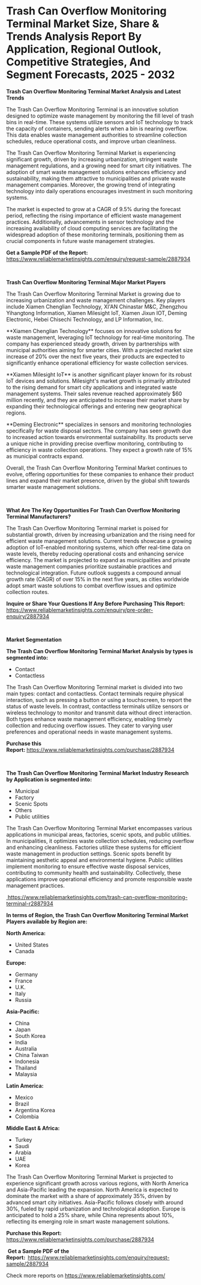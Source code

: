 <p><h1>Trash Can Overflow Monitoring Terminal Market Size, Share & Trends Analysis Report By Application, Regional Outlook, Competitive Strategies, And Segment Forecasts, 2025 - 2032</h1></p><p><strong>Trash Can Overflow Monitoring Terminal Market Analysis and Latest Trends</strong></p>
<p><p>The Trash Can Overflow Monitoring Terminal is an innovative solution designed to optimize waste management by monitoring the fill level of trash bins in real-time. These systems utilize sensors and IoT technology to track the capacity of containers, sending alerts when a bin is nearing overflow. This data enables waste management authorities to streamline collection schedules, reduce operational costs, and improve urban cleanliness.</p><p>The Trash Can Overflow Monitoring Terminal Market is experiencing significant growth, driven by increasing urbanization, stringent waste management regulations, and a growing need for smart city initiatives. The adoption of smart waste management solutions enhances efficiency and sustainability, making them attractive to municipalities and private waste management companies. Moreover, the growing trend of integrating technology into daily operations encourages investment in such monitoring systems. </p><p>The market is expected to grow at a CAGR of 9.5% during the forecast period, reflecting the rising importance of efficient waste management practices. Additionally, advancements in sensor technology and the increasing availability of cloud computing services are facilitating the widespread adoption of these monitoring terminals, positioning them as crucial components in future waste management strategies.</p></p>
<p><strong>Get a Sample PDF of the Report:&nbsp;</strong> <a href="https://www.reliablemarketinsights.com/enquiry/request-sample/2887934?utm_campaign=1937&utm_medium=2&utm_source=Github&utm_content=ia&utm_term=14032025&utm_id=trash-can-overflow-monitoring-terminal">https://www.reliablemarketinsights.com/enquiry/request-sample/2887934</a></p>
<p>&nbsp;</p>
<p><strong>Trash Can Overflow Monitoring Terminal Major Market Players</strong></p>
<p><p>The Trash Can Overflow Monitoring Terminal Market is growing due to increasing urbanization and waste management challenges. Key players include Xiamen Chenglian Technology, XI'AN Chinastar M&C, Zhengzhou Yihangtong Information, Xiamen Milesight IoT, Xiamen Jixun IOT, Deming Electronic, Hebei Chisechi Technology, and LP Information, Inc.</p><p>**Xiamen Chenglian Technology** focuses on innovative solutions for waste management, leveraging IoT technology for real-time monitoring. The company has experienced steady growth, driven by partnerships with municipal authorities aiming for smarter cities. With a projected market size increase of 20% over the next five years, their products are expected to significantly enhance operational efficiency for waste collection services.</p><p>**Xiamen Milesight IoT** is another significant player known for its robust IoT devices and solutions. Milesight's market growth is primarily attributed to the rising demand for smart city applications and integrated waste management systems. Their sales revenue reached approximately $60 million recently, and they are anticipated to increase their market share by expanding their technological offerings and entering new geographical regions.</p><p>**Deming Electronic** specializes in sensors and monitoring technologies specifically for waste disposal sectors. The company has seen growth due to increased action towards environmental sustainability. Its products serve a unique niche in providing precise overflow monitoring, contributing to efficiency in waste collection operations. They expect a growth rate of 15% as municipal contracts expand.</p><p>Overall, the Trash Can Overflow Monitoring Terminal Market continues to evolve, offering opportunities for these companies to enhance their product lines and expand their market presence, driven by the global shift towards smarter waste management solutions.</p></p>
<p>&nbsp;</p>
<p><strong>What Are The Key Opportunities For Trash Can Overflow Monitoring Terminal Manufacturers?</strong></p>
<p><p>The Trash Can Overflow Monitoring Terminal market is poised for substantial growth, driven by increasing urbanization and the rising need for efficient waste management solutions. Current trends showcase a growing adoption of IoT-enabled monitoring systems, which offer real-time data on waste levels, thereby reducing operational costs and enhancing service efficiency. The market is projected to expand as municipalities and private waste management companies prioritize sustainable practices and technological integration. Future outlook suggests a compound annual growth rate (CAGR) of over 15% in the next five years, as cities worldwide adopt smart waste solutions to combat overflow issues and optimize collection routes.</p></p>
<p><strong>Inquire or Share Your Questions If Any Before Purchasing This Report:</strong> <a href="https://www.reliablemarketinsights.com/enquiry/pre-order-enquiry/2887934?utm_campaign=1937&utm_medium=2&utm_source=Github&utm_content=ia&utm_term=14032025&utm_id=trash-can-overflow-monitoring-terminal">https://www.reliablemarketinsights.com/enquiry/pre-order-enquiry/2887934</a></p>
<p>&nbsp;</p>
<p><strong>Market Segmentation</strong></p>
<p><strong>The Trash Can Overflow Monitoring Terminal Market Analysis by types is segmented into:</strong></p>
<p><ul><li>Contact</li><li>Contactless</li></ul></p>
<p><p>The Trash Can Overflow Monitoring Terminal market is divided into two main types: contact and contactless. Contact terminals require physical interaction, such as pressing a button or using a touchscreen, to report the status of waste levels. In contrast, contactless terminals utilize sensors or wireless technology to monitor and transmit data without direct interaction. Both types enhance waste management efficiency, enabling timely collection and reducing overflow issues. They cater to varying user preferences and operational needs in waste management systems.</p></p>
<p><strong>Purchase this Report:&nbsp;</strong><a href="https://www.reliablemarketinsights.com/purchase/2887934?utm_campaign=1937&utm_medium=2&utm_source=Github&utm_content=ia&utm_term=14032025&utm_id=trash-can-overflow-monitoring-terminal">https://www.reliablemarketinsights.com/purchase/2887934</a></p>
<p>&nbsp;</p>
<p><strong>The Trash Can Overflow Monitoring Terminal Market Industry Research by Application is segmented into:</strong></p>
<p><ul><li>Municipal</li><li>Factory</li><li>Scenic Spots</li><li>Others</li><li>Public utilities</li></ul></p>
<p><p>The Trash Can Overflow Monitoring Terminal Market encompasses various applications in municipal areas, factories, scenic spots, and public utilities. In municipalities, it optimizes waste collection schedules, reducing overflow and enhancing cleanliness. Factories utilize these systems for efficient waste management in production settings. Scenic spots benefit by maintaining aesthetic appeal and environmental hygiene. Public utilities implement monitoring to ensure effective waste disposal services, contributing to community health and sustainability. Collectively, these applications improve operational efficiency and promote responsible waste management practices.</p></p>
<p><a href="https://www.reliablemarketinsights.com/trash-can-overflow-monitoring-terminal-r2887934?utm_campaign=1937&utm_medium=2&utm_source=Github&utm_content=ia&utm_term=14032025&utm_id=trash-can-overflow-monitoring-terminal">&nbsp;https://www.reliablemarketinsights.com/trash-can-overflow-monitoring-terminal-r2887934</a></p>
<p><strong>In terms of Region, the Trash Can Overflow Monitoring Terminal Market Players available by Region are:</strong></p>
<p>
    <p> <strong> North America: </strong>
        <ul>
            <li>United States</li>
            <li>Canada</li>
        </ul>
        </p> 
    <p> <strong> Europe: </strong>
        <ul>
            <li>Germany</li>
            <li>France</li>
            <li>U.K.</li>
            <li>Italy</li>
            <li>Russia</li>
        </ul>
        </p> 
    <p> <strong> Asia-Pacific: </strong>
        <ul>
            <li>China</li>
            <li>Japan</li>
            <li>South Korea</li>
            <li>India</li>
            <li>Australia</li>
            <li>China Taiwan</li>
            <li>Indonesia</li>
            <li>Thailand</li>
            <li>Malaysia</li>
        </ul>
        </p> 
    <p> <strong> Latin America: </strong>
        <ul>
            <li>Mexico</li>
            <li>Brazil</li>
            <li>Argentina Korea</li>
            <li>Colombia</li>
        </ul>
        </p> 
    <p> <strong> Middle East & Africa: </strong>
        <ul>
            <li>Turkey</li>
            <li>Saudi</li>
            <li>Arabia</li>
            <li>UAE</li>
            <li>Korea</li>
        </ul>
    </p>
    </p>
<p><p>The Trash Can Overflow Monitoring Terminal Market is projected to experience significant growth across various regions, with North America and Asia-Pacific leading the expansion. North America is expected to dominate the market with a share of approximately 35%, driven by advanced smart city initiatives. Asia-Pacific follows closely with around 30%, fueled by rapid urbanization and technological adoption. Europe is anticipated to hold a 25% share, while China represents about 10%, reflecting its emerging role in smart waste management solutions.</p></p>
<p><strong>Purchase this Report: </strong><a href="https://www.reliablemarketinsights.com/purchase/2887934?utm_campaign=1937&utm_medium=2&utm_source=Github&utm_content=ia&utm_term=14032025&utm_id=trash-can-overflow-monitoring-terminal">https://www.reliablemarketinsights.com/purchase/2887934</a></p>
<p>&nbsp;<strong>Get a Sample PDF of the Report:&nbsp;&nbsp;</strong><a href="https://www.reliablemarketinsights.com/enquiry/request-sample/2887934?utm_campaign=1937&utm_medium=2&utm_source=Github&utm_content=ia&utm_term=14032025&utm_id=trash-can-overflow-monitoring-terminal">https://www.reliablemarketinsights.com/enquiry/request-sample/2887934</a></p>
<p><strong></strong></p>
<p>Check more reports on <a href="https://www.reliablemarketinsights.com/?utm_campaign=1937&utm_medium=2&utm_source=Github&utm_content=ia&utm_term=14032025&utm_id=trash-can-overflow-monitoring-terminal">https://www.reliablemarketinsights.com/</a></p>